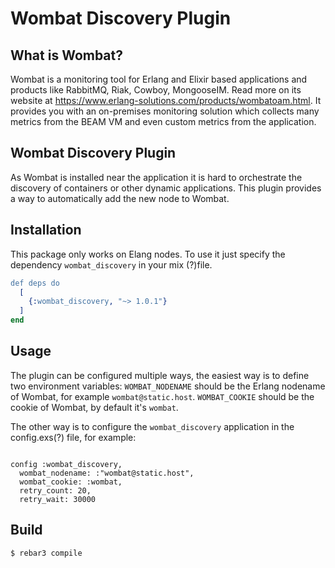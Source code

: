 # Wombat Discovery Plugin

## What is Wombat?

Wombat is a monitoring tool for Erlang and Elixir based applications and products like RabbitMQ, Riak, Cowboy, MongooseIM. Read more on its website at https://www.erlang-solutions.com/products/wombatoam.html. It provides you with an on-premises monitoring solution which collects many metrics from the BEAM VM and even custom metrics from the application.

## Wombat Discovery Plugin

As Wombat is installed near the application it is hard to orchestrate the discovery of containers or other dynamic applications. This plugin provides a way to automatically add the new node to Wombat.

## Installation

This package only works on Elang nodes. To use it just specify the dependency `wombat_discovery` in your mix (?)file.

```erlang
def deps do
  [
    {:wombat_discovery, "~> 1.0.1"}
  ]
end
```

## Usage

The plugin can be configured multiple ways, the easiest way is to define two environment variables:
`WOMBAT_NODENAME` should be the Erlang nodename of Wombat, for example `wombat@static.host`.
`WOMBAT_COOKIE` should be the cookie of Wombat, by default it's `wombat`.

The other way is to configure the `wombat_discovery` application in the config.exs(?) file, for example:

```elang

config :wombat_discovery,
  wombat_nodename: :"wombat@static.host",
  wombat_cookie: :wombat,
  retry_count: 20,
  retry_wait: 30000

  ```

Build
-----

    $ rebar3 compile
